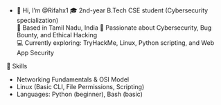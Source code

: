 - 👋 Hi, I’m @Rifahx1
🎓 2nd-year B.Tech CSE student (Cybersecurity specialization)  
📍 Based in Tamil Nadu, India 
🔐 Passionate about Cybersecurity, Bug Bounty, and Ethical Hacking  
💻 Currently exploring: TryHackMe, Linux, Python scripting, and Web App Security

🧠 Skills
- Networking Fundamentals & OSI Model
- Linux (Basic CLI, File Permissions, Scripting)
- Languages: Python (beginner), Bash (basic)

<!---
Rifahx1/Rifahx1 is a ✨ special ✨ repository because its `README.md` (this file) appears on your GitHub profile.
You can click the Preview link to take a look at your changes.
--->
